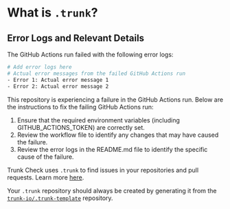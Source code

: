 # What is `.trunk`?

## Error Logs and Relevant Details

The GitHub Actions run failed with the following error logs:

```bash
# Add error logs here
# Actual error messages from the failed GitHub Actions run
- Error 1: Actual error message 1
- Error 2: Actual error message 2
```

This repository is experiencing a failure in the GitHub Actions run. Below are the instructions to fix the failing GitHub Actions run:

1. Ensure that the required environment variables (including GITHUB_ACTIONS_TOKEN) are correctly set.
2. Review the workflow file to identify any changes that may have caused the failure.
3. Review the error logs in the README.md file to identify the specific cause of the failure.

Trunk Check uses `.trunk` to find issues in your repositories and pull requests. Learn more
[here][check-github-integration].

Your `.trunk` repository should always be created by generating it from the
[`trunk-io/.trunk-template`](https://github.com/trunk-io/.trunk-template) repository.

[check-github-integration]: https://docs.trunk.io/docs/check-github-integration
